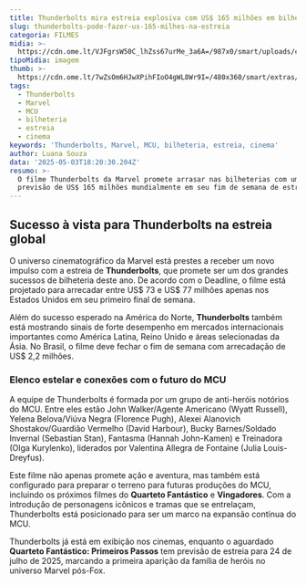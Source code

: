 ```yaml
---
title: Thunderbolts mira estreia explosiva com US$ 165 milhões em bilheteria global
slug: thunderbolts-pode-fazer-us-165-milhes-na-estreia
categoria: FILMES
midia: >-
  https://cdn.ome.lt/VJFgrsW50C_lhZss67urMe_3a6A=/987x0/smart/uploads/conteudo/fotos/thunderboltsvarianteposter_IDVS3Rb.jpg
tipoMidia: imagem
thumb: >-
  https://cdn.ome.lt/7wZsOm6HJwXPihFIoO4gWL8Wr9I=/480x360/smart/extras/conteudos/thunderboltsvarianteposter_Idq6D7L.jpg
tags:
  - Thunderbolts
  - Marvel
  - MCU
  - bilheteria
  - estreia
  - cinema
keywords: 'Thunderbolts, Marvel, MCU, bilheteria, estreia, cinema'
author: Luana Souza
data: '2025-05-03T18:20:30.204Z'
resumo: >-
  O filme Thunderbolts da Marvel promete arrasar nas bilheterias com uma
  previsão de US$ 165 milhões mundialmente em seu fim de semana de estreia.
---
```


## Sucesso à vista para Thunderbolts na estreia global

O universo cinematográfico da Marvel está prestes a receber um novo impulso com a estreia de **Thunderbolts**, que promete ser um dos grandes sucessos de bilheteria deste ano. De acordo com o Deadline, o filme está projetado para arrecadar entre US$ 73 e US$ 77 milhões apenas nos Estados Unidos em seu primeiro final de semana.

Além do sucesso esperado na América do Norte, **Thunderbolts** também está mostrando sinais de forte desempenho em mercados internacionais importantes como América Latina, Reino Unido e áreas selecionadas da Ásia. No Brasil, o filme deve fechar o fim de semana com arrecadação de US$ 2,2 milhões.

### Elenco estelar e conexões com o futuro do MCU

A equipe de Thunderbolts é formada por um grupo de anti-heróis notórios do MCU. Entre eles estão John Walker/Agente Americano (Wyatt Russell), Yelena Belova/Viúva Negra (Florence Pugh), Alexei Alanovich Shostakov/Guardião Vermelho (David Harbour), Bucky Barnes/Soldado Invernal (Sebastian Stan), Fantasma (Hannah John-Kamen) e Treinadora (Olga Kurylenko), liderados por Valentina Allegra de Fontaine (Julia Louis-Dreyfus).

Este filme não apenas promete ação e aventura, mas também está configurado para preparar o terreno para futuras produções do MCU, incluindo os próximos filmes do **Quarteto Fantástico** e **Vingadores**. Com a introdução de personagens icônicos e tramas que se entrelaçam, Thunderbolts está posicionado para ser um marco na expansão contínua do MCU.

Thunderbolts já está em exibição nos cinemas, enquanto o aguardado **Quarteto Fantástico: Primeiros Passos** tem previsão de estreia para 24 de julho de 2025, marcando a primeira aparição da família de heróis no universo Marvel pós-Fox.
